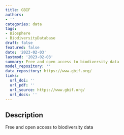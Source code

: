```yaml
---
title: GBIF
authors:
- ''
categories: data
tags:
- Biosphere
- BiodiversityDatabase
draft: false
featured: false
date: '2023-02-03'
lastmod: '2023-02-03'
summary: Free and open access to biodiversity data
model_repository: ''
data_repository: https://www.gbif.org/
links:
  url_doi: ''
  url_pdf: ''
  url_source: https://www.gbif.org/
  url_docs: ''
---
```


## Description

Free and open access to biodiversity data


